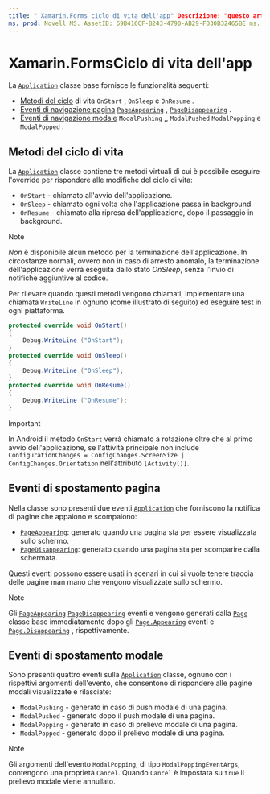 ```yaml
---
title: " Xamarin.Forms ciclo di vita dell'app" Descrizione: "questo articolo spiega come rispondere al ciclo di vita dell'applicazione, inclusi i metodi del ciclo di vita, gli eventi di notifica della pagina e gli eventi di navigazione modale".
ms. prod: Novell MS. AssetID: 69B416CF-B243-4790-AB29-F030B32465BE ms. Technology: Novell-Forms Author: davidbritch ms. Author: dabritch ms. Date: 05/31/2018 no-loc: [ Xamarin.Forms , Xamarin.Essentials ]
---
```


# <a name="xamarinforms-app-lifecycle"></a>Xamarin.FormsCiclo di vita dell'app

La [`Application`](xref:Xamarin.Forms.Application) classe base fornisce le funzionalità seguenti:

- [Metodi del ciclo](#lifecycle-methods) di vita `OnStart` , `OnSleep` e `OnResume` .
- [Eventi di navigazione pagina](#page-navigation-events) [`PageAppearing`](xref:Xamarin.Forms.Application.PageAppearing) , [`PageDisappearing`](xref:Xamarin.Forms.Application.PageDisappearing) .
- [Eventi di navigazione modale](#modal-navigation-events) `ModalPushing` ,, `ModalPushed` `ModalPopping` e `ModalPopped` .

## <a name="lifecycle-methods"></a>Metodi del ciclo di vita

La [`Application`](xref:Xamarin.Forms.Application) classe contiene tre metodi virtuali di cui è possibile eseguire l'override per rispondere alle modifiche del ciclo di vita:

- `OnStart` - chiamato all'avvio dell'applicazione.
- `OnSleep` - chiamato ogni volta che l'applicazione passa in background.
- `OnResume` - chiamato alla ripresa dell'applicazione, dopo il passaggio in background.

> [!NOTE]
> *Non* è disponibile alcun metodo per la terminazione dell'applicazione. In circostanze normali, ovvero non in caso di arresto anomalo, la terminazione dell'applicazione verrà eseguita dallo stato *OnSleep*, senza l'invio di notifiche aggiuntive al codice.

Per rilevare quando questi metodi vengono chiamati, implementare una chiamata `WriteLine` in ognuno (come illustrato di seguito) ed eseguire test in ogni piattaforma.

```csharp
protected override void OnStart()
{
    Debug.WriteLine ("OnStart");
}
protected override void OnSleep()
{
    Debug.WriteLine ("OnSleep");
}
protected override void OnResume()
{
    Debug.WriteLine ("OnResume");
}
```

> [!IMPORTANT]
> In Android il metodo `OnStart` verrà chiamato a rotazione oltre che al primo avvio dell'applicazione, se l'attività principale non include `ConfigurationChanges = ConfigChanges.ScreenSize | ConfigChanges.Orientation` nell'attributo `[Activity()]`.

## <a name="page-navigation-events"></a>Eventi di spostamento pagina

Nella classe sono presenti due eventi [`Application`](xref:Xamarin.Forms.Application) che forniscono la notifica di pagine che appaiono e scompaiono:

- [`PageAppearing`](xref:Xamarin.Forms.Application.PageAppearing): generato quando una pagina sta per essere visualizzata sullo schermo.
- [`PageDisappearing`](xref:Xamarin.Forms.Application.PageDisappearing): generato quando una pagina sta per scomparire dalla schermata.

Questi eventi possono essere usati in scenari in cui si vuole tenere traccia delle pagine man mano che vengono visualizzate sullo schermo.

> [!NOTE]
> Gli [`PageAppearing`](xref:Xamarin.Forms.Application.PageAppearing) [`PageDisappearing`](xref:Xamarin.Forms.Application.PageDisappearing) eventi e vengono generati dalla [`Page`](xref:Xamarin.Forms.Page) classe base immediatamente dopo gli [`Page.Appearing`](xref:Xamarin.Forms.Page.Appearing) eventi e [`Page.Disappearing`](xref:Xamarin.Forms.Page.Disappearing) , rispettivamente.

## <a name="modal-navigation-events"></a>Eventi di spostamento modale

Sono presenti quattro eventi sulla [`Application`](xref:Xamarin.Forms.Application) classe, ognuno con i rispettivi argomenti dell'evento, che consentono di rispondere alle pagine modali visualizzate e rilasciate:

- `ModalPushing` - generato in caso di push modale di una pagina.
- `ModalPushed` - generato dopo il push modale di una pagina.
- `ModalPopping` - generato in caso di prelievo modale di una pagina.
- `ModalPopped` - generato dopo il prelievo modale di una pagina.

> [!NOTE]
> Gli argomenti dell'evento `ModalPopping`, di tipo `ModalPoppingEventArgs`, contengono una proprietà `Cancel`. Quando `Cancel` è impostata su `true` il prelievo modale viene annullato.
